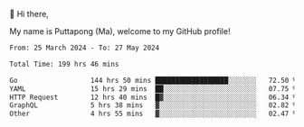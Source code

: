👋 Hi there,

My name is Puttapong (Ma), welcome to my GitHub profile!

<!--START_SECTION:waka-->

```txt
From: 25 March 2024 - To: 27 May 2024

Total Time: 199 hrs 46 mins

Go                  144 hrs 50 mins ██████████████████░░░░░░░   72.50 %
YAML                15 hrs 29 mins  ██░░░░░░░░░░░░░░░░░░░░░░░   07.75 %
HTTP Request        12 hrs 40 mins  █▓░░░░░░░░░░░░░░░░░░░░░░░   06.34 %
GraphQL             5 hrs 38 mins   ▓░░░░░░░░░░░░░░░░░░░░░░░░   02.82 %
Other               4 hrs 55 mins   ▓░░░░░░░░░░░░░░░░░░░░░░░░   02.47 %
```

<!--END_SECTION:waka-->
